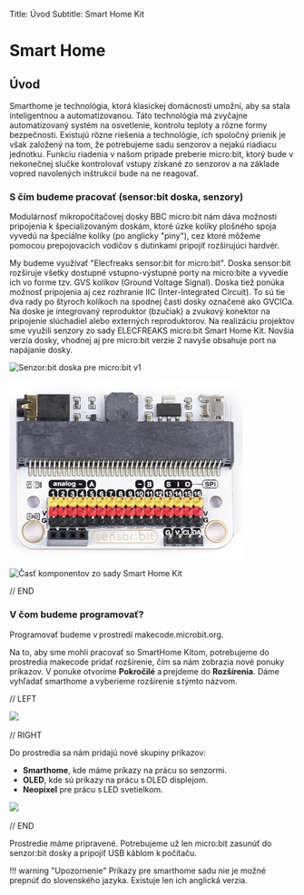 Title:   	Úvod
Subtitle:   Smart Home Kit


# Smart Home
## Úvod

Smarthome je technológia, ktorá klasickej domácnosti umožní, aby sa stala inteligentnou a automatizovanou. Táto technológia má zvyčajne automatizovaný systém na osvetlenie, kontrolu teploty a rôzne formy bezpečnosti. Existujú rôzne riešenia a technológie, ich spoločný prienik je však založený na tom, že potrebujeme sadu senzorov a nejakú riadiacu jednotku. Funkciu riadenia v našom prípade preberie micro:bit, ktorý bude v nekonečnej slučke kontrolovať vstupy získané zo senzorov a na základe vopred navolených inštrukcií bude na ne reagovať. 

### S čím budeme pracovať (sensor:bit doska, senzory) 
Modulárnosť mikropočítačovej dosky BBC micro:bit nám dáva možnosti pripojenia k špecializovaným doskám, ktoré úzke kolíky plošného spoja vyvedú na špeciálne kolíky (po anglicky "piny"), cez ktoré môžeme pomocou prepojovacích vodičov s dutinkami pripojiť rozširujúci hardvér.  

My budeme využívať "Elecfreaks sensor:bit for micro:bit". Doska sensor:bit rozširuje všetky dostupné vstupno-výstupné porty na micro:bite a vyvedie ich vo forme tzv. GVS kolíkov (Ground Voltage Signal). Doska tiež ponúka možnosť pripojenia aj cez rozhranie IIC (Inter-Integrated Circuit). To sú tie dva rady po štyroch kolíkoch na spodnej časti dosky označené ako GVClCa. Na doske je integrovaný reproduktor (bzučiak) a zvukový konektor na pripojenie slúchadiel alebo externých reproduktorov. Na realizáciu projektov sme využili senzory zo sady ELECFREAKS micro:bit Smart Home Kit. Novšia verzia dosky, vhodnej aj pre micro:bit verzie 2 navyše obsahuje port na napájanie dosky. 



![Senzor:bit doska pre micro:bit v1](images/sensorbit.png)

![Senzor:bit doska pre micro:bit v1 a v2](images/sensorbit2.jpg)

![Časť komponentov zo sady Smart Home Kit ](images/smarthome-kit.png)

// END



### V čom budeme programovať? 

Programovať budeme v prostredí makecode.microbit.org.

Na to, aby sme mohli pracovať so SmartHome Kitom, potrebujeme do prostredia makecode pridať rozšírenie, čím sa nám zobrazia nové ponuky príkazov.  V ponuke otvoríme **Pokročilé** a prejdeme do **Rozšírenia**. Dáme vyhľadať smarthome a vyberieme rozšírenie s týmto názvom.


// LEFT

![](images/smarthome-extension.png)

// RIGHT

Do prostredia sa nám pridajú nové skupiny príkazov: 

* **Smarthome**, kde máme príkazy na prácu so senzormi. 
* **OLED**, kde sú príkazy na prácu s OLED displejom. 
* **Neopixel** pre prácu s LED svetielkom. 

![](images/smarthome-categories.png)

// END

Prostredie máme pripravené. Potrebujeme už len  micro:bit zasunúť do senzor:bit dosky a pripojiť USB káblom k počítaču. 

 
!!! warning "Upozornenie"
	Príkazy pre smarthome sadu nie je možné prepnúť do slovenského jazyka. Existuje len ich anglická verzia. 